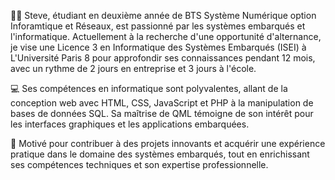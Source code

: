 👨‍💻 Steve, étudiant en deuxième année de BTS Système Numérique option Inforamtique et Réseaux, est passionné par les systèmes embarqués et l'informatique. Actuellement à la recherche d'une opportunité d'alternance, je vise une Licence 3 en Informatique des Systèmes Embarqués (ISEI)  à L'Université Paris 8 pour approfondir ses connaissances pendant 12 mois, avec un rythme de 2 jours en entreprise et 3 jours à l'école.

💻 Ses compétences en informatique sont polyvalentes, allant de la conception web avec HTML, CSS, JavaScript et PHP à la manipulation de bases de données SQL. Sa maîtrise de QML témoigne de son intérêt pour les interfaces graphiques et les applications embarquées.

🚀 Motivé pour contribuer à des projets innovants et acquérir une expérience pratique dans le domaine des systèmes embarqués, tout en enrichissant ses compétences techniques et son expertise professionnelle.

